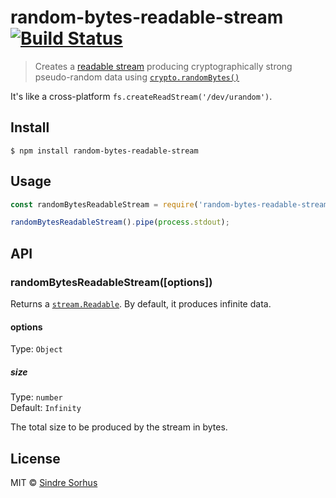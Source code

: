 # random-bytes-readable-stream [![Build Status](https://travis-ci.org/sindresorhus/random-bytes-readable-stream.svg?branch=master)](https://travis-ci.org/sindresorhus/random-bytes-readable-stream)

> Creates a [readable stream](https://nodejs.org/api/stream.html#stream_readable_streams) producing cryptographically strong pseudo-random data using [`crypto.randomBytes()`](https://nodejs.org/api/crypto.html#crypto_crypto_randombytes_size_callback)

It's like a cross-platform `fs.createReadStream('/dev/urandom')`.


## Install

```
$ npm install random-bytes-readable-stream
```


## Usage

```js
const randomBytesReadableStream = require('random-bytes-readable-stream');

randomBytesReadableStream().pipe(process.stdout);
```


## API

### randomBytesReadableStream([options])

Returns a [`stream.Readable`](https://nodejs.org/api/stream.html#stream_readable_streams). By default, it produces infinite data.

#### options

Type: `Object`

##### size

Type: `number`<br>
Default: `Infinity`

The total size to be produced by the stream in bytes.


## License

MIT © [Sindre Sorhus](https://sindresorhus.com)
